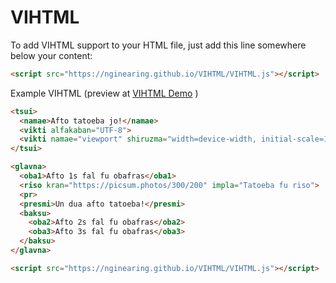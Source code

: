 # VIHTML
To add VIHTML support to your HTML file, just add this line somewhere below your content:
```html
<script src="https://nginearing.github.io/VIHTML/VIHTML.js"></script>
```
Example VIHTML (preview at 
[VIHTML Demo](https://codepen.io/leon-skee/pen/XJXXVaE)
)
```html
<tsui>
  <namae>Afto tatoeba jo!</namae>
  <vikti alfakaban="UTF-8">
  <vikti namae="viewport" shiruzma="width=device-width, initial-scale=1.0">
</tsui>

<glavna>
  <oba1>Afto 1s fal fu obafras</oba1>
  <riso kran="https://picsum.photos/300/200" impla="Tatoeba fu riso">
  <pr>
  <presmi>Un dua afto tatoeba!</presmi>
  <baksu>
    <oba2>Afto 2s fal fu obafras</oba2>
    <oba3>Afto 3s fal fu obafras</oba3>
  </baksu>
</glavna>

<script src="https://nginearing.github.io/VIHTML/VIHTML.js"></script>
```
